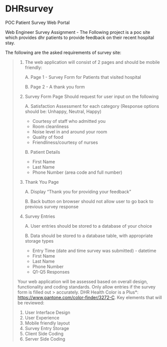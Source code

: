 # DHRsurvey
POC Patient Survey Web Portal

Web Engineer Survey Assignment - The Following project is a poc site which provides dhr patients to provide feedback on their recent hospital stay.

The following are the asked requirements of survey site:
> 1.  The web application will consist of 2 pages and should be mobile friendly:
> 
>     A.  Page 1 - Survey Form for Patients that visited hospital
>     
>     B.  Page 2 - A thank you form
> 2.  Survey Form Page Should request for user input on the following
> 
>      A.  Satisfaction Assessment for each category (Response options should be: Unhappy, Neutral, Happy)
>      - Courtesy of staff who admitted you
>      - Room cleanliness
>      - Noise level in and around your room
>      - Quality of food
>      - Friendliness/courtesy of nurses
>      
>      B.  Patient Details
>      - First Name
>      - Last Name
>      - Phone Number (area code and full number)
>        
> 3.  Thank You Page
> 
>      A.  Display “Thank you for providing your feedback”
>      
>      B.  Back button on browser should not allow user to go back to previous survey response
> 4.  Survey Entries
> 
>      A.  User entries should be stored to a database of your choice
>      
>      B.  Data should be stored to a database table, with appropriate storage types
>      - Entry Time (date and time survey was submitted) - datetime
>      - First Name
>      - Last Name
>      - Phone Number
>      - Q1-Q5 Responses
>
> Your web application will be assessed based on overall design, functionality and coding standards. Only allow entries if the survey form is filled out > accurately. DHR Health Color is a Plus*: https://www.pantone.com/color-finder/3272-C. Key elements that will be reviewed:
> 
>1. User Interface Design
>2. User Experience
>3. Mobile friendly layout
>4. Survey Entry Storage
>5. Client Side Coding
>6. Server Side Coding
